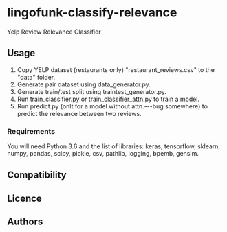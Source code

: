 lingofunk-classify-relevance
============================

Yelp Review Relevance Classifier

Usage
-----

1. Copy YELP dataset (restaurants only) "restaurant_reviews.csv" to the "data" folder.
2. Generate pair dataset using data_generator.py.
3. Generate train/test split using traintest_generator.py.
4. Run train_classifier.py or train_classifier_attn.py to train a model.
5. Run predict.py (onlt for a model without attn.---bug somewhere) to predict the relevance between two reviews.

### Requirements

You will need Python 3.6 and the list of libraries:
keras, tensorflow, sklearn, numpy, pandas, scipy, pickle, csv, pathlib, logging, bpemb, gensim.

Compatibility
-------------

Licence
-------

Authors
-------
